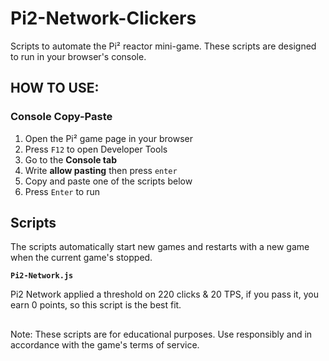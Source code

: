 # Pi2-Network-Clickers

Scripts to automate the Pi² reactor mini-game. These scripts are designed to run in your browser's console.

## HOW TO USE:

### Console Copy-Paste

1. Open the Pi² game page in your browser
2. Press `F12` to open Developer Tools 
3. Go to the **Console tab**
4. Write **allow pasting** then press `enter`
5. Copy and paste one of the scripts below
6. Press `Enter` to run

## Scripts

The scripts automatically start new games and restarts with a new game when the current game's stopped.

**`Pi2-Network.js`**

Pi2 Network applied a threshold on 220 clicks & 20 TPS, if you pass it, you earn 0 points, so this script is the best fit.

##
Note: These scripts are for educational purposes. Use responsibly and in accordance with the game's terms of service.
